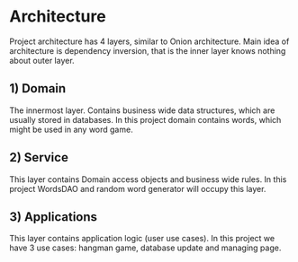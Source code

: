# Architecture
Project architecture has 4 layers, similar to Onion architecture. Main idea of architecture is dependency inversion,
that is the inner layer knows nothing about outer layer.
## 1) Domain
The innermost layer. Contains business wide data structures, which are usually stored in databases. In this project
domain contains words, which might be used in any word game.
## 2) Service
This layer contains Domain access objects and business wide rules. In this project WordsDAO and random word generator
will occupy this layer.
## 3) Applications
This layer contains application logic (user use cases). In this project we have 3 use cases: hangman game, database
update and managing page.
